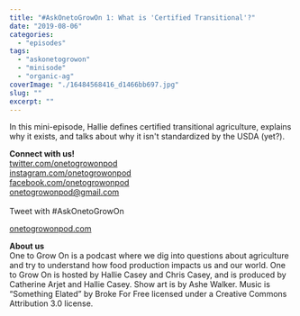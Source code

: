 ```yaml
---
title: "#AskOnetoGrowOn 1: What is 'Certified Transitional'?"
date: "2019-08-06"
categories: 
  - "episodes"
tags: 
  - "askonetogrowon"
  - "minisode"
  - "organic-ag"
coverImage: "./16484568416_d1466bb697.jpg"
slug: ""
excerpt: ""
---
```


In this mini-episode, Hallie defines certified transitional agriculture, explains why it exists, and talks about why it isn't standardized by the USDA (yet?).

**Connect with us!**  
[twitter.com/onetogrowonpod](http://twitter.com/onetogrowonpod)  
[instagram.com/onetogrowonpod  
](http://instagram.com/onetogrowonpod)[facebook.com/onetogrowonpod  
](http://facebook.com/onetogrowonpod)[onetogrowonpod@gmail.com  
](mailto:onetogrowonpod@gmail.com)  
Tweet with #AskOnetoGrowOn

[onetogrowonpod.com](http://onetogrowonpod.com/)

**About us**  
One to Grow On is a podcast where we dig into questions about agriculture and try to understand how food production impacts us and our world. One to Grow On is hosted by Hallie Casey and Chris Casey, and is produced by Catherine Arjet and Hallie Casey. Show art is by Ashe Walker. Music is “Something Elated” by Broke For Free licensed under a Creative Commons Attribution 3.0 license.
